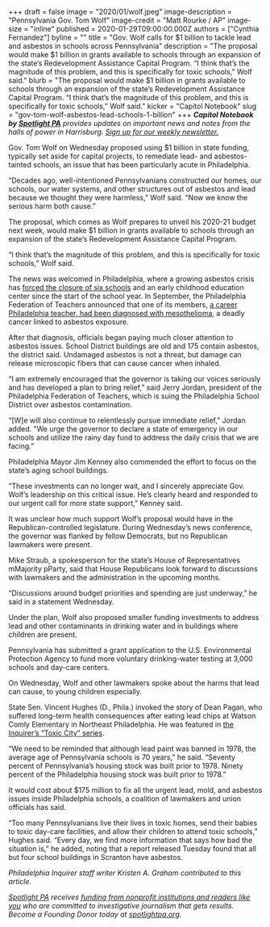 +++
draft = false
image = "2020/01/wolf.jpeg"
image-description = "Pennsylvania Gov. Tom Wolf"
image-credit = "Matt Rourke / AP"
image-size = "inline"
published = 2020-01-29T09:00:00.000Z
authors = ["Cynthia Fernandez"]
byline = ""
title = "Gov. Wolf calls for $1 billion to tackle lead and asbestos in schools across Pennsylvania"
description = "The proposal would make $1 billion in grants available to schools through an expansion of the state’s Redevelopment Assistance Capital Program. “I think that’s the magnitude of this problem, and this is specifically for toxic schools,” Wolf said."
blurb = "The proposal would make $1 billion in grants available to schools through an expansion of the state’s Redevelopment Assistance Capital Program. “I think that’s the magnitude of this problem, and this is specifically for toxic schools,” Wolf said."
kicker = "Capitol Notebook"
slug = "gov-tom-wolf-asbestos-lead-schools-1-billion"
+++
***Capitol Notebook by [Spotlight PA](https://www.spotlightpa.org/)** provides updates on important news and notes from the halls of power in Harrisburg. [Sign up for our weekly newsletter.](https://www.spotlightpa.org/newsletters)*

Gov. Tom Wolf on Wednesday proposed using $1 billion in state funding, typically set aside for capital projects, to remediate lead- and asbestos-tainted schools, an issue that has been particularly acute in Philadelphia.

“Decades ago, well-intentioned Pennsylvanians constructed our homes, our schools, our water systems, and other structures out of asbestos and lead because we thought they were harmless,” Wolf said. “Now we know the serious harm both cause.”

The proposal, which comes as Wolf prepares to unveil his 2020-21 budget next week, would make $1 billion in grants available to schools through an expansion of the state’s Redevelopment Assistance Capital Program.

“I think that’s the magnitude of this problem, and this is specifically for toxic schools,” Wolf said.

The news was welcomed in Philadelphia, where a growing asbestos crisis has [forced the closure of six schools](https://www.inquirer.com/news/asbestos-philadelphia-schools-environmental-crisis-carnell-mcclure-20191220.html) and an early childhood education center since the start of the school year. In September, the Philadelphia Federation of Teachers announced that one of its members, [a career Philadelphia teacher, had been diagnosed with mesothelioma](https://www.inquirer.com/education/a/mesothelioma-philadelphia-school-district-lea-dirusso-cancer-20191121.html), a deadly cancer linked to asbestos exposure.

After that diagnosis, officials began paying much closer attention to asbestos issues. School District buildings are old and 175 contain asbestos, the district said. Undamaged asbestos is not a threat, but damage can release microscopic fibers that can cause cancer when inhaled.

“I am extremely encouraged that the governor is taking our voices seriously and has developed a plan to bring relief,” said Jerry Jordan, president of the Philadelphia Federation of Teachers, which is suing the Philadelphia School District over asbestos contamination.

“\[W]e will also continue to relentlessly pursue immediate relief," Jordan added. "We urge the governor to declare a state of emergency in our schools and utilize the rainy day fund to address the daily crisis that we are facing.”

Philadelphia Mayor Jim Kenney also commended the effort to focus on the state’s aging school buildings.

“These investments can no longer wait, and I sincerely appreciate Gov. Wolf’s leadership on this critical issue. He’s clearly heard and responded to our urgent call for more state support,” Kenney said.

It was unclear how much support Wolf’s proposal would have in the Republican-controlled legislature. During Wednesday’s news conference, the governor was flanked by fellow Democrats, but no Republican lawmakers were present.

Mike Straub, a spokesperson for the state’s House of Representatives mMajority pParty, said that House Republicans look forward to discussions with lawmakers and the administration in the upcoming months.

“Discussions around budget priorities and spending are just underway,” he said in a statement Wednesday.

Under the plan, Wolf also proposed smaller funding investments to address lead and other contaminants in drinking water and in buildings where children are present.

Pennsylvania has submitted a grant application to the U.S. Environmental Protection Agency to fund more voluntary drinking-water testing at 3,000 schools and day-care centers.

On Wednesday, Wolf and other lawmakers spoke about the harms that lead can cause, to young children especially.

State Sen. Vincent Hughes (D., Phila.) invoked the story of Dean Pagan, who suffered long-term health consequences after eating lead chips at Watson Comly Elementary in Northeast Philadelphia. He was featured in [the Inquirer’s “Toxic City” series](https://www.inquirer.com/news/inq/lead-paint-poison-children-asbestos-mold-schools-philadelphia-toxic-city-20180503.html).

“We need to be reminded that although lead paint was banned in 1978, the average age of Pennsylvania schools is 70 years,” he said. “Seventy percent of Pennsylvania’s housing stock was built prior to 1978. Ninety percent of the Philadelphia housing stock was built prior to 1978.”

It would cost about $175 million to fix all the urgent lead, mold, and asbestos issues inside Philadelphia schools, a coalition of lawmakers and union officials has said.

“Too many Pennsylvanians live their lives in toxic homes, send their babies to toxic day-care facilities, and allow their children to attend toxic schools,” Hughes said. “Every day, we find more information that says how bad the situation is,” he added, noting that a report released Tuesday found that all but four school buildings in Scranton have asbestos.

*Philadelphia Inquirer staff writer Kristen A. Graham contributed to this article.*

*[Spotlight PA](https://www.spotlightpa.org/) receives [funding from nonprofit institutions and readers like you](https://www.spotlightpa.org/support) who are committed to investigative journalism that gets results. Become a Founding Donor today at [spotlightpa.org](https://www.spotlightpa.org/).*
